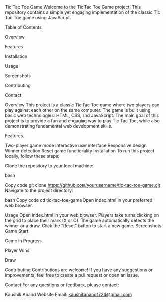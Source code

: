 
Tic Tac Toe Game
Welcome to the Tic Tac Toe Game project! This repository contains a simple yet engaging implementation of the classic Tic Tac Toe game using JavaScript.

Table of Contents

Overview

Features

Installation

Usage

Screenshots

Contributing

Contact

Overview
This project is a classic Tic Tac Toe game where two players can play against each other on the same computer. The game is built using basic web technologies: HTML, CSS, and JavaScript. The main goal of this project is to provide a fun and engaging way to play Tic Tac Toe, while also demonstrating fundamental web development skills.

Features.

Two-player game mode
Interactive user interface
Responsive design
Winner detection
Reset game functionality
Installation
To run this project locally, follow these steps:

Clone the repository to your local machine:

bash

Copy code
git clone https://github.com/yourusername/tic-tac-toe-game.git
Navigate to the project directory:

bash
Copy code
cd tic-tac-toe-game
Open index.html in your preferred web browser.

Usage
Open index.html in your web browser.
Players take turns clicking on the grid to place their mark (X or O).
The game automatically detects the winner or a draw.
Click the "Reset" button to start a new game.
Screenshots
Game Start

Game in Progress

Player Wins

Draw

Contributing
Contributions are welcome! If you have any suggestions or improvements, feel free to create a pull request or open an issue.

Contact
For any questions or feedback, please contact:

Kaushik Anand
Website
Email: kaushikanand1724@gmail.com
